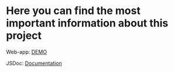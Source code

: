 # Here you can find the most important information about this project

Web-app: [DEMO](https://awesome-chat-d54a0.firebaseapp.com)


JSDoc: [Documentation](https://rawcdn.githack.com/Arcady1/Awesome_chat/7daf5dbe49ade732f1ec36bd9d204f179702ae4c/chat/out/index.html)
